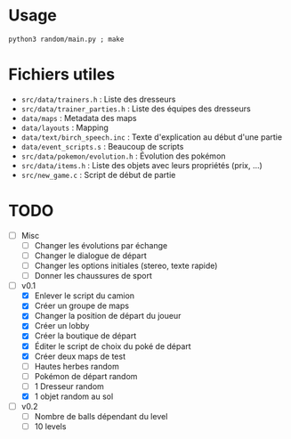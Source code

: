 # Usage

`python3 random/main.py ; make`

# Fichiers utiles

- `src/data/trainers.h` : Liste des dresseurs
- `src/data/trainer_parties.h` : Liste des équipes des dresseurs
- `data/maps` : Metadata des maps
- `data/layouts` : Mapping
- `data/text/birch_speech.inc` : Texte d'explication au début d'une partie
- `data/event_scripts.s` : Beaucoup de scripts
- `src/data/pokemon/evolution.h` : Évolution des pokémon
- `src/data/items.h` : Liste des objets avec leurs propriétés (prix, …)
- `src/new_game.c` : Script de début de partie

# TODO

- [ ] Misc
    - [ ] Changer les évolutions par échange
    - [ ] Changer le dialogue de départ
    - [ ] Changer les options initiales (stereo, texte rapide)
    - [ ] Donner les chaussures de sport
- [ ] v0.1
    - [x] Enlever le script du camion
    - [x] Créer un groupe de maps
    - [x] Changer la position de départ du joueur
    - [x] Créer un lobby
    - [x] Créer la boutique de départ
    - [x] Éditer le script de choix du poké de départ
    - [x] Créer deux maps de test
    - [ ] Hautes herbes random
    - [ ] Pokémon de départ random
    - [ ] 1 Dresseur random
    - [x] 1 objet random au sol
- [ ] v0.2
    - [ ] Nombre de balls dépendant du level
    - [ ] 10 levels